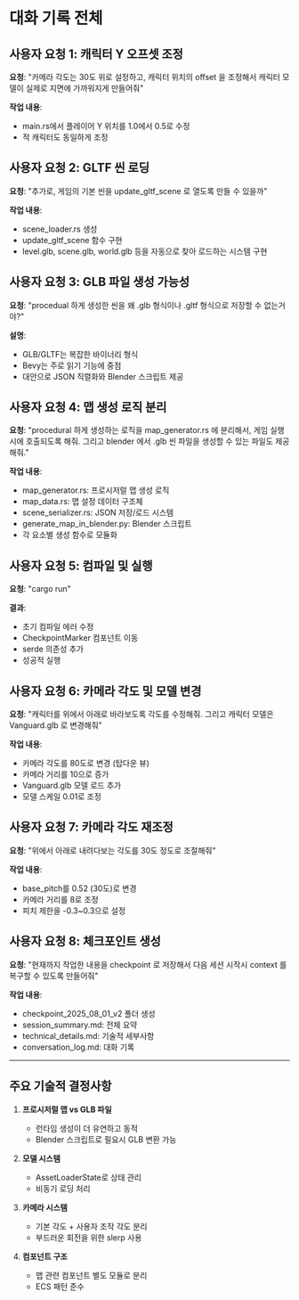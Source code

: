 # 대화 기록 전체

## 사용자 요청 1: 캐릭터 Y 오프셋 조정
**요청**: "카메라 각도는 30도 위로 설정하고, 캐릭터 위치의 offset 을 조정해서 캐릭터 모델이 실제로 지면에 가까워지게 만들어줘"

**작업 내용**:
- main.rs에서 플레이어 Y 위치를 1.0에서 0.5로 수정
- 적 캐릭터도 동일하게 조정

## 사용자 요청 2: GLTF 씬 로딩
**요청**: "추가로, 게임의 기본 씬을 update_gltf_scene 로 열도록 만들 수 있을까"

**작업 내용**:
- scene_loader.rs 생성
- update_gltf_scene 함수 구현
- level.glb, scene.glb, world.glb 등을 자동으로 찾아 로드하는 시스템 구현

## 사용자 요청 3: GLB 파일 생성 가능성
**요청**: "procedual 하게 생성한 씬을 왜 .glb 형식이나 .gltf 형식으로 저장할 수 없는거야?"

**설명**:
- GLB/GLTF는 복잡한 바이너리 형식
- Bevy는 주로 읽기 기능에 중점
- 대안으로 JSON 직렬화와 Blender 스크립트 제공

## 사용자 요청 4: 맵 생성 로직 분리
**요청**: "procedural 하게 생성하는 로직을 map_generator.rs 에 분리해서, 게임 실행 시에 호출되도록 해줘. 그리고 blender 에서 .glb 씬 파일을 생성할 수 있는 파일도 제공해줘."

**작업 내용**:
- map_generator.rs: 프로시저럴 맵 생성 로직
- map_data.rs: 맵 설정 데이터 구조체
- scene_serializer.rs: JSON 저장/로드 시스템
- generate_map_in_blender.py: Blender 스크립트
- 각 요소별 생성 함수로 모듈화

## 사용자 요청 5: 컴파일 및 실행
**요청**: "cargo run"

**결과**:
- 초기 컴파일 에러 수정
- CheckpointMarker 컴포넌트 이동
- serde 의존성 추가
- 성공적 실행

## 사용자 요청 6: 카메라 각도 및 모델 변경
**요청**: "캐릭터를 위에서 아래로 바라보도록 각도를 수정해줘. 그리고 캐릭터 모델은 Vanguard.glb 로 변경해줘"

**작업 내용**:
- 카메라 각도를 80도로 변경 (탑다운 뷰)
- 카메라 거리를 10으로 증가
- Vanguard.glb 모델 로드 추가
- 모델 스케일 0.01로 조정

## 사용자 요청 7: 카메라 각도 재조정
**요청**: "위에서 아래로 내려다보는 각도를 30도 정도로 조절해줘"

**작업 내용**:
- base_pitch를 0.52 (30도)로 변경
- 카메라 거리를 8로 조정
- 피치 제한을 -0.3~0.3으로 설정

## 사용자 요청 8: 체크포인트 생성
**요청**: "현재까지 작업한 내용을 checkpoint 로 저장해서 다음 세션 시작시 context 를 복구할 수 있도록 만들어줘"

**작업 내용**:
- checkpoint_2025_08_01_v2 폴더 생성
- session_summary.md: 전체 요약
- technical_details.md: 기술적 세부사항
- conversation_log.md: 대화 기록

---

## 주요 기술적 결정사항

1. **프로시저럴 맵 vs GLB 파일**
   - 런타임 생성이 더 유연하고 동적
   - Blender 스크립트로 필요시 GLB 변환 가능

2. **모델 시스템**
   - AssetLoaderState로 상태 관리
   - 비동기 로딩 처리

3. **카메라 시스템**
   - 기본 각도 + 사용자 조작 각도 분리
   - 부드러운 회전을 위한 slerp 사용

4. **컴포넌트 구조**
   - 맵 관련 컴포넌트 별도 모듈로 분리
   - ECS 패턴 준수